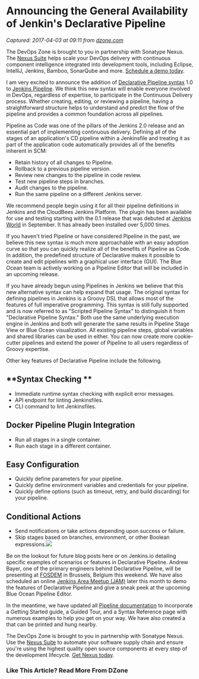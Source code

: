 # Announcing the General Availability of Jenkin's Declarative Pipeline

_Captured: 2017-04-03 at 09:11 from [dzone.com](https://dzone.com/articles/announcing-general-availability-of-declarative-pip?oid=twitter&utm_content=buffercdedd&utm_medium=social&utm_source=twitter.com&utm_campaign=buffer)_

The DevOps Zone is brought to you in partnership with Sonatype Nexus. The [Nexus Suite](https://dzone.com/go?i=146021&u=https%3A%2F%2Fwww.sonatype.com%2Fnexus-lifecycle%3Futm_source%3DDZONE%2520-%2520Nexus%2520Lifecycle%2520-%2520September%25202016%26utm_medium%3DDZONE%2520-%2520Nexus%2520Lifecycle%2520-%2520September%25202016%26utm_campaign%3DDZONE%2520-%2520Nexus%2520Lifecycle%2520-%2520September%25202016) helps scale your DevOps delivery with continuous component intelligence integrated into development tools, including Eclipse, IntelliJ, Jenkins, Bamboo, SonarQube and more. [Schedule a demo today](https://dzone.com/go?i=146021&u=https%3A%2F%2Fwww.sonatype.com%2Fnexus-lifecycle%3Futm_source%3DDZONE%2520-%2520Nexus%2520Lifecycle%2520-%2520September%25202016%26utm_medium%3DDZONE%2520-%2520Nexus%2520Lifecycle%2520-%2520September%25202016%26utm_campaign%3DDZONE%2520-%2520Nexus%2520Lifecycle%2520-%2520September%25202016).

I am very excited to announce the addition of [Declarative Pipeline syntax](https://plugins.jenkins.io/pipeline-model-definition) 1.0 to [Jenkins Pipeline](https://plugins.jenkins.io/workflow-aggregator). We think this new syntax will enable everyone involved in DevOps, regardless of expertise, to participate in the Continuous Delivery process. Whether creating, editing, or reviewing a pipeline, having a straightforward structure helps to understand and predict the flow of the pipeline and provides a common foundation across all pipelines.

Pipeline as Code was one of the pillars of the Jenkins 2.0 release and an essential part of implementing continuous delivery. Defining all of the stages of an application's CD pipeline within a Jenkinsfile and treating it as part of the application code automatically provides all of the benefits inherent in SCM:

  * Retain history of all changes to Pipeline.
  * Rollback to a previous pipeline version.
  * Review new changes to the pipeline in code review.
  * Test new pipeline steps in branches.
  * Audit changes to the pipeline.
  * Run the same pipeline on a different Jenkins server.

We recommend people begin using it for all their pipeline definitions in Jenkins and the CloudBees Jenkins Platform. The plugin has been available for use and testing starting with the 0.1 release that was debuted at [Jenkins World](https://www.cloudbees.com/introducing-new-way-define-jenkins-pipelines) in September. It has already been installed over 5,000 times.

If you haven't tried Pipeline or have considered Pipeline in the past, we believe this new syntax is much more approachable with an easy adoption curve so that you can quickly realize all of the benefits of Pipeline as Code. In addition, the predefined structure of Declarative makes it possible to create and edit pipelines with a graphical user interface (GUI). The Blue Ocean team is actively working on a Pipeline Editor that will be included in an upcoming release.

If you have already begun using Pipelines in Jenkins we believe that this new alternative syntax can help expand that usage. The original syntax for defining pipelines in Jenkins is a Groovy DSL that allows most of the features of full imperative programming. This syntax is still fully supported and is now referred to as "Scripted Pipeline Syntax" to distinguish it from "Declarative Pipeline Syntax." Both use the same underlying execution engine in Jenkins and both will generate the same results in Pipeline Stage View or Blue Ocean visualization. All existing pipeline steps, global variables and shared libraries can be used in either. You can now create more cookie-cutter pipelines and extend the power of Pipeline to all users regardless of Groovy expertise.

Other key features of Declarative Pipeline include the following.

## **Syntax Checking **

  * Immediate runtime syntax checking with explicit error messages.
  * API endpoint for linting Jenkinsfiles.
  * CLI command to lint Jenkinsfiles.

## Docker Pipeline Plugin Integration

  * Run all stages in a single container.
  * Run each stage in a different container.

## Easy Configuration

  * Quickly define parameters for your pipeline.
  * Quickly define environment variables and credentials for your pipeline.
  * Quickly define options (such as timeout, retry, and build discarding) for your pipeline.

## Conditional Actions

  * Send notifications or take actions depending upon success or failure.
  * Skip stages based on branches, environment, or other Boolean expressions.![](https://www.cloudbees.com/sites/default/files/declarative-pipeline-refcard-page-1.png)

Be on the lookout for future blog posts here or on Jenkins.io detailing specific examples of scenarios or features in Declarative Pipeline. Andrew Bayer, one of the primary engineers behind Declarative Pipeline, will be presenting at [FOSDEM](https://fosdem.org/2017/schedule/event/declarative_pipeline/) in Brussels, Belgium this weekend. We have also scheduled an online [Jenkins Area Meetup (JAM)](https://www.meetup.com/Jenkins-online-meetup/events/237317346/) later this month to demo the features of Declarative Pipeline and give a sneak peek at the upcoming Blue Ocean Pipeline Editor.

In the meantime, we have updated all [Pipeline documentation](https://jenkins.io/doc/) to incorporate a Getting Started guide, a Guided Tour, and a Syntax Reference page with numerous examples to help you get on your way. We have also created a that can be printed and hung nearby.

The DevOps Zone is brought to you in partnership with Sonatype Nexus. Use the [Nexus Suite](https://dzone.com/go?i=146022&u=https%3A%2F%2Fwww.sonatype.com%2Fget-nexus-sonatype%3Futm_source%3DDZONE%2520-%2520Get%2520Nexus%2520-%2520September%25202016%26utm_medium%3DDZONE%2520-%2520Get%2520Nexus%2520-%2520September%25202016%26utm_campaign%3DDZONE%2520-%2520Get%2520Nexus%2520-%2520September%25202016) to automate your software supply chain and ensure you're using the highest quality open source components at every step of the development lifecycle. [Get Nexus today](https://dzone.com/go?i=146022&u=https%3A%2F%2Fwww.sonatype.com%2Fget-nexus-sonatype%3Futm_source%3DDZONE%2520-%2520Get%2520Nexus%2520-%2520September%25202016%26utm_medium%3DDZONE%2520-%2520Get%2520Nexus%2520-%2520September%25202016%26utm_campaign%3DDZONE%2520-%2520Get%2520Nexus%2520-%2520September%25202016).

### Like This Article? Read More From DZone
